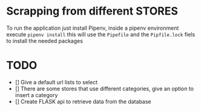# Scrapping from different STORES
To run the application just install Pipenv, inside a pipenv environment execute `pipenv install` this will use the `Pipefile` and the `Pipfile.lock` fiels to install the needed packages

# TODO
 - [] Give a default url lists to select
 - [] There are some stores that use different categories, give an option to insert a category
 - [] Create FLASK api to retrieve data from the database 